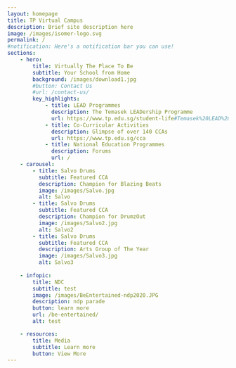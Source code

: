 ```yaml
---
layout: homepage
title: TP Virtual Campus
description: Brief site description here
image: /images/isomer-logo.svg
permalink: /
#notification: Here's a notification bar you can use!
sections:
    - hero:
        title: Virtually The Place To Be
        subtitle: Your School from Home
        background: /images/download1.jpg
        #button: Contact Us
        #url: /contact-us/
        key_highlights:
            - title: LEAD Programmes
              description: The Temasek LEADership Programme
              url: https://www.tp.edu.sg/student-life#Temasek%20LEAD%20Programme
            - title: Co-Curricular Activities
              description: Glimpse of over 140 CCAs
              url: https://www.tp.edu.sg/cca
            - title: National Education Programmes
              description: Forums
              url: /
    - carousel:
        - title: Salvo Drums
          subtitle: Featured CCA
          description: Champion for Blazing Beats
          image: /images/Salvo.jpg  
          alt: Salvo
        - title: Salvo Drums
          subtitle: Featured CCA
          description: Champion for DrumzOut
          image: /images/Salvo2.jpg
          alt: Salvo2
        - title: Salvo Drums
          subtitle: Featured CCA
          description: Arts Group of The Year
          image: /images/Salvo3.jpg
          alt: Salvo3
    
    - infopic:
        title: NDC
        subtitle: test
        image: /images/BeEntertained-ndp2020.JPG
        description: ndp parade
        button: learn more
        url: /be-entertained/
        alt: test

    - resources:
        title: Media
        subtitle: Learn more
        button: View More
---
```

